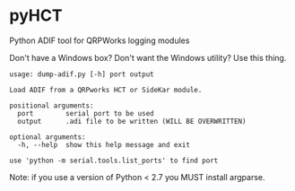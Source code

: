 # pyHCT
Python ADIF tool for QRPWorks logging modules

Don't have a Windows box? Don't want the Windows utility? Use this thing.

    usage: dump-adif.py [-h] port output

    Load ADIF from a QRPworks HCT or SideKar module.

    positional arguments:
      port        serial port to be used
      output      .adi file to be written (WILL BE OVERWRITTEN)

    optional arguments:
      -h, --help  show this help message and exit

    use 'python -m serial.tools.list_ports' to find port

Note: if you use a version of Python < 2.7 you MUST install argparse.
